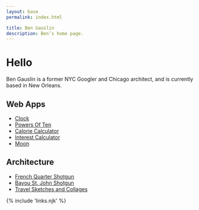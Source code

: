 ```yaml
---
layout: base
permalink: index.html

title: Ben Gauslin
description: Ben’s home page.
---
```

# Hello

Ben Gauslin is a former NYC Googler and Chicago architect, and is currently based in New Orleans.

## Web Apps

- [Clock][clock]
- [Powers Of Ten][ten]
- [Calorie Calculator][calories]
- [Interest Calculator][interest]
- [Moon][moon]

## Architecture

- [French Quarter Shotgun][shotgun2]
- [Bayou St. John Shotgun][shotgun1]
- [Travel Sketches and Collages][europa]

[calories]: https://calories.gauslin.com
[clock]: https://clock.gauslin.com
[europa]: https://europa.gauslin.com
[interest]: https://ten.gauslin.com
[moon]: https://ten.gauslin.com
[shotgun1]: https://shotgun1.gauslin.com
[shotgun2]: https://shotgun2.gauslin.com
[ten]: https://ten.gauslin.com

{% include 'links.njk' %}